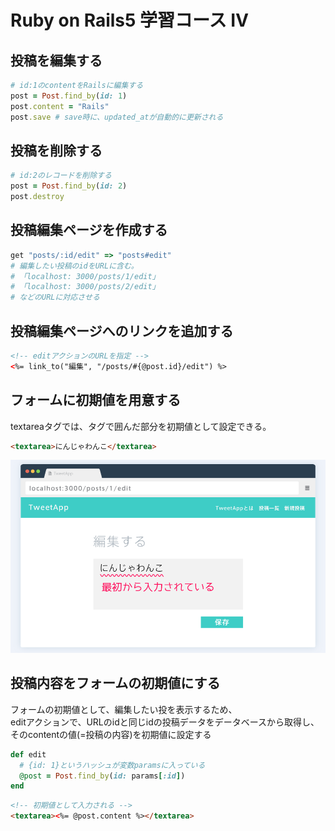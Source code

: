 # Ruby on Rails5 学習コース Ⅳ

## 投稿を編集する
```ruby
# id:1のcontentをRailsに編集する
post = Post.find_by(id: 1)
post.content = "Rails"
post.save # save時に、updated_atが自動的に更新される
```

## 投稿を削除する
```ruby
# id:2のレコードを削除する
post = Post.find_by(id: 2)
post.destroy
```

## 投稿編集ページを作成する
```ruby
get "posts/:id/edit" => "posts#edit"
# 編集したい投稿のidをURLに含む。
# 「localhost: 3000/posts/1/edit」
# 「localhost: 3000/posts/2/edit」
# などのURLに対応させる
```
## 投稿編集ページへのリンクを追加する
```html
<!-- editアクションのURLを指定 -->
<%= link_to("編集", "/posts/#{@post.id}/edit") %>
```

## フォームに初期値を用意する
textareaタグでは、タグで囲んだ部分を初期値として設定できる。
```html
<textarea>にんじゃわんこ</textarea>
```
![textareaの初期値](img/textareaの初期値.PNG)

## 投稿内容をフォームの初期値にする
フォームの初期値として、編集したい投を表示するため、<br>
editアクションで、URLのidと同じidの投稿データをデータベースから取得し、<br>
そのcontentの値(=投稿の内容)を初期値に設定する
```ruby
def edit
  # {id: 1}というハッシュが変数paramsに入っている
  @post = Post.find_by(id: params[:id])
end
```
```html
<!-- 初期値として入力される -->
<textarea><%= @post.content %></textarea>
```
